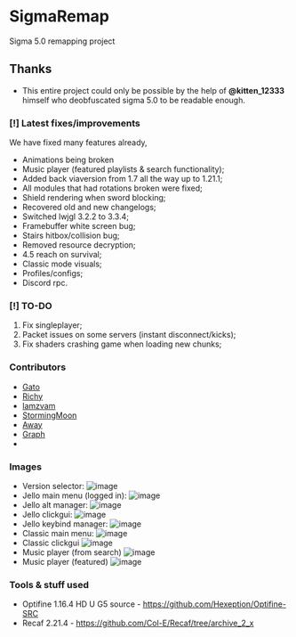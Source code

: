 # SigmaRemap
Sigma 5.0 remapping project

## Thanks
- This entire project could only be possible by the help of **@kitten_12333** himself who deobfuscated sigma 5.0 to be readable enough.

### [!] Latest fixes/improvements
We have fixed many features already,
- Animations being broken
- Music player (featured playlists & search functionality);
- Added back viaversion from 1.7 all the way up to 1.21.1;
- All modules that had rotations broken were fixed;
- Shield rendering when sword blocking;
- Recovered old and new changelogs; 
- Switched lwjgl 3.2.2 to 3.3.4;
- Framebuffer white screen bug;
- Stairs hitbox/collision bug;
- Removed resource decryption;
- 4.5 reach on survival;
- Classic mode visuals;
- Profiles/configs;
- Discord rpc. 

### [!] TO-DO
1. Fix singleplayer;
2. Packet issues on some servers (instant disconnect/kicks);
4. Fix shaders crashing game when loading new chunks;

### Contributors
- [Gato](https://github.com/gatov2)
- [Richy](https://github.com/richylotl)
- [lamzvam](https://github.com/lamzvam)
- [StormingMoon](https://github.com/StormingMoon)
- [Away](https://github.com/AwayXD)
- [Graph](https://github.com/ccfeeX)
- 
### Images
- Version selector: ![image](https://i.imgur.com/01L5QsL.png)
- Jello main menu (logged in): ![image](https://i.imgur.com/TOeXVQh.png)
- Jello alt manager: ![image](https://i.imgur.com/JEjAWJR.png)
- Jello clickgui: ![image](https://i.imgur.com/RienCN2.png)
- Jello keybind manager: ![image](https://i.imgur.com/OiP3kOI.png)
- Classic main menu: ![image](https://i.imgur.com/ULN2w5e.png)
- Classic clickgui ![image](https://i.imgur.com/bbv0LP0.png)
- Music player (from search) ![image](https://i.imgur.com/CJKMeUB.png)
- Music player (featured) ![image](https://i.imgur.com/bLpaVd1.png)

### Tools & stuff used
- Optifine 1.16.4 HD U G5 source - https://github.com/Hexeption/Optifine-SRC
- Recaf 2.21.4 - https://github.com/Col-E/Recaf/tree/archive_2_x
